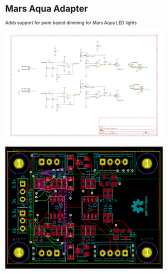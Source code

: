 # Mars Aqua Adapter
Adds support for pwm based dimming for Mars Aqua LED lights


![alt tag](https://github.com/Ranthalion/mars-aqua/blob/master/mars-aqua-adapter.svg "Schematic")

![alt tag](https://github.com/Ranthalion/mars-aqua/blob/master/schematic.png "Layout")